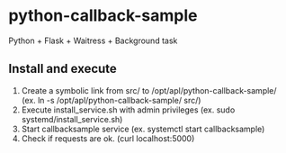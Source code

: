 # python-callback-sample
Python + Flask + Waitress + Background task

## Install and execute
1. Create a symbolic link from src/ to /opt/apl/python-callback-sample/ (ex. ln -s /opt/apl/python-callback-sample/ src/)
2. Execute install_service.sh with admin privileges (ex. sudo systemd/install_service.sh)
3. Start callbacksample service (ex. systemctl start callbacksample)
4. Check if requests are ok. (curl localhost:5000)

